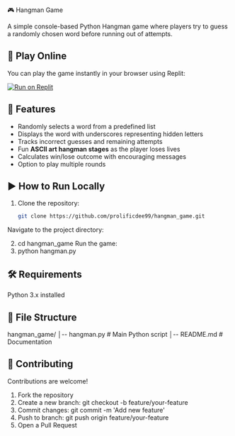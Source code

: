  🎮 Hangman Game

A simple console-based Python Hangman game where players try to guess a randomly chosen word before running out of attempts.  

## 🚀 Play Online
You can play the game instantly in your browser using Replit:  

[![Run on Replit](https://replit.com/badge/github/prolificdee99/hangman_game)](https://replit.com/@prolificdee99/hangman_game)

## 📌 Features
- Randomly selects a word from a predefined list  
- Displays the word with underscores representing hidden letters  
- Tracks incorrect guesses and remaining attempts  
- Fun **ASCII art hangman stages** as the player loses lives  
- Calculates win/lose outcome with encouraging messages  
- Option to play multiple rounds  

## ▶️ How to Run Locally
1. Clone the repository:
   ```bash
   git clone https://github.com/prolificdee99/hangman_game.git
Navigate to the project directory:

2. cd hangman_game
Run the game:
3. python hangman.py
   
## 🛠 Requirements
Python 3.x installed

## 📂 File Structure
hangman_game/
│-- hangman.py    # Main Python script
│-- README.md     # Documentation


## 🤝 Contributing
Contributions are welcome!
1. Fork the repository
2. Create a new branch: git checkout -b feature/your-feature
3. Commit changes: git commit -m 'Add new feature'
4. Push to branch: git push origin feature/your-feature
5. Open a Pull Request
